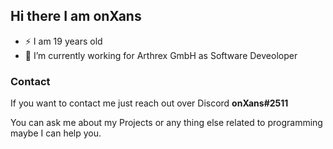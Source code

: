 ## Hi there I am onXans 

- ⚡ I am 19 years old
- 🔭 I’m currently working for Arthrex GmbH as Software Deveoloper

### Contact
If you want to contact me just reach out over Discord **onXans#2511**

You can ask me about my Projects or any thing else related to programming maybe I can help you.

